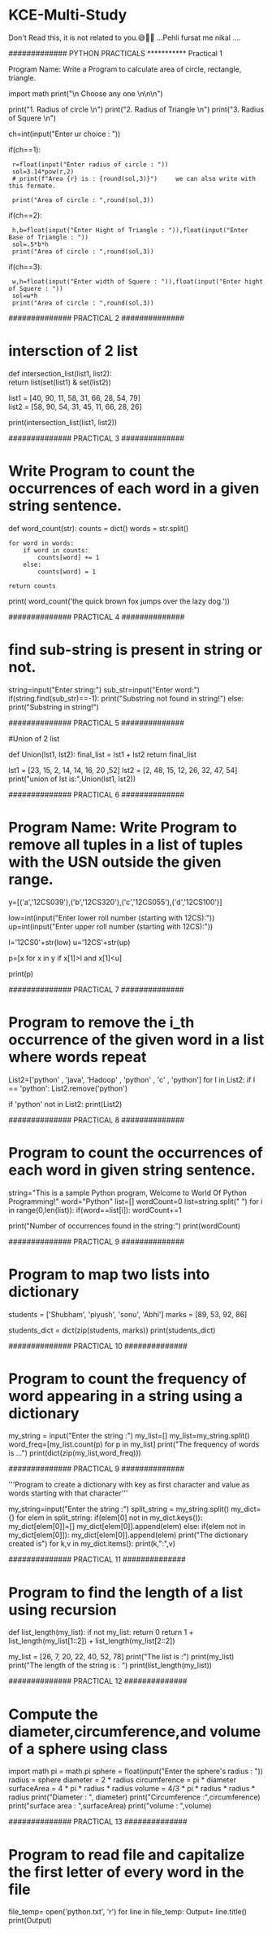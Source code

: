 # KCE-Multi-Study

Don't Read this, it is not related to you.😅🤷‍♂️
...Pehli fursat me nikal  ....

#############   PYTHON PRACTICALS
***********    Practical 1

Program Name: Write a Program to calculate area of circle, rectangle, triangle.

import math
print("\n Choose any one  \n\n\n")


print("1. Radius of circle \n")
print("2. Radius of Triangle \n")
print("3. Radius of Squere \n")

ch=int(input("Enter ur choice :  "))

if(ch==1):
    
     r=float(input("Enter radius of circle : "))
     sol=3.14*pow(r,2)
     # print(f"Area {r} is : {round(sol,3)}")     we can also write with this formate.

     print("Area of circle : ",round(sol,3))
    
if(ch==2):
    
     h,b=float(input("Enter Hight of Triangle : ")),float(input("Enter Base of Triangle : "))
     sol=.5*b*h
     print("Area of circle : ",round(sol,3))

if(ch==3):
    
     w,h=float(input("Enter width of Squere : ")),float(input("Enter hight of Squere : "))
     sol=w*h
     print("Area of circle : ",round(sol,3))


##############  PRACTICAL 2 ##############

# intersction of 2 list 

def intersection_list(list1, list2):  
   return list(set(list1) & set(list2))  
  
list1 = [40, 90, 11, 58, 31, 66, 28, 54, 79]  
list2 = [58, 90, 54, 31, 45, 11, 66, 28, 26]  
  
print(intersection_list(list1, list2))


##############  PRACTICAL 3 ##############

# Write Program to count the occurrences of each word in a given string sentence.

def word_count(str):
    counts = dict()
    words = str.split()

    for word in words:
        if word in counts:
            counts[word] += 1
        else:
            counts[word] = 1

    return counts

print( word_count('the quick brown fox jumps over the lazy dog.'))

##############  PRACTICAL 4 ##############

# find sub-string is present in string or not.

string=input("Enter string:")
sub_str=input("Enter word:")
if(string.find(sub_str)==-1):
      print("Substring not found in string!")
else:
      print("Substring in string!")
      
##############  PRACTICAL 5 ##############

#Union of 2 list

def Union(lst1, lst2):
    final_list = lst1 + lst2
    return final_list


lst1 = [23, 15, 2, 14, 14, 16, 20 ,52]
lst2 = [2, 48, 15, 12, 26, 32, 47, 54]
print("union of lst is:",Union(lst1, lst2))


##############  PRACTICAL 6 ##############

# Program Name: Write Program to remove all tuples in a list of tuples with the USN outside the given range.

y=[('a','12CS039'),('b','12CS320'),('c','12CS055'),('d','12CS100')]

low=int(input("Enter lower roll number (starting with 12CS):"))
up=int(input("Enter upper roll number (starting with 12CS):"))

l='12CS0'+str(low)
u='12CS'+str(up)

p=[x for x in y if x[1]>l and x[1]<u]

print(p)


##############  PRACTICAL 7 ##############

# Program to remove the i_th occurrence of the given word in a list where words repeat

List2=['python' , 'java', 'Hadoop' , 'python' , 'c' , 'python']
for I in List2:
    if I == 'python':
        List2.remove('python')

if 'python' not in List2:
    print(List2)    

##############  PRACTICAL 8 ##############
    

# Program to count the occurrences of each word in given string sentence.

string="This is a sample Python program, Welcome to World Of Python Programming!"
word="Python"
list=[]
wordCount=0
list=string.split(" ")
for i in range(0,len(list)):
    if(word==list[i]):
        wordCount+=1

print("Number of occurrences found in the string:")
print(wordCount)

##############  PRACTICAL 9 ##############

# Program to map two lists into dictionary

students = ['Shubham', 'piyush', 'sonu', 'Abhi']
marks = [89, 53, 92, 86]

students_dict = dict(zip(students, marks))
print(students_dict)

##############  PRACTICAL 10 ##############


# Program to count the frequency of word appearing in a string using a dictionary
my_string = input("Enter the string :")
my_list=[]
my_list=my_string.split()
word_freq=[my_list.count(p) for p in my_list]
print("The frequency of words is ...")
print(dict(zip(my_list,word_freq)))

##############  PRACTICAL 9 ##############

'''Program to create a dictionary with key as first character and value as words starting
with that character'''

my_string=input("Enter the string :")
split_string = my_string.split()
my_dict={}
for elem in split_string:
    if(elem[0] not in my_dict.keys()):
        my_dict[elem[0]]=[]
        my_dict[elem[0]].append(elem)
    else:
        if(elem not in my_dict[elem[0]]):
            my_dict[elem[0]].append(elem)
print("The dictionary created is")
for k,v in my_dict.items():
    print(k,":",v)
    
##############  PRACTICAL 11 ##############

# Program to find the length of a list using recursion

def list_length(my_list):
    if not my_list:
        return 0
    return 1 + list_length(my_list[1::2]) + list_length(my_list[2::2])

my_list = [26, 7, 20, 22, 40, 52, 78]
print("The list is :")
print(my_list)
print("The length of the string is : ")
print(list_length(my_list))

##############  PRACTICAL 12 ##############

# Compute the diameter,circumference,and volume of a sphere using class

import math
pi = math.pi
sphere = float(input("Enter the sphere's radius : "))
radius = sphere
diameter = 2 * radius
circumference = pi * diameter
surfaceArea = 4 * pi * radius * radius
volume = 4/3 * pi * radius * radius * radius
print("Diameter : ", diameter)
print("Circumference :",circumference)
print("surface area : ",surfaceArea)
print("volume :       ",volume)

##############  PRACTICAL 13 ##############

# Program to read file and capitalize the first letter of every word in the file

file_temp= open('python.txt', 'r')
for line in file_temp:
    Output= line.title()
    print(Output)
